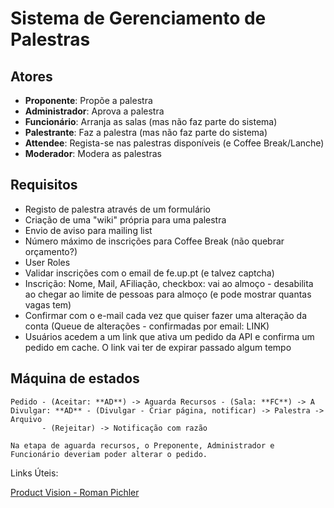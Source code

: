 # Sistema de Gerenciamento de Palestras

## Atores

* **Proponente**: Propõe a palestra
* **Administrador**: Aprova a palestra
* **Funcionário**: Arranja as salas (mas não faz parte do sistema)
* **Palestrante**: Faz a palestra (mas não faz parte do sistema)
* **Attendee**: Regista-se nas palestras disponíveis (e Coffee Break/Lanche)
* **Moderador**: Modera as palestras

## Requisitos

* Registo de palestra através de um formulário
* Criação de uma "wiki" própria para uma palestra
* Envio de aviso para mailing list
* Número máximo de inscrições para Coffee Break (não quebrar orçamento?)
* User Roles
* Validar inscrições com o email de fe.up.pt (e talvez captcha)
* Inscrição: Nome, Mail, AFiliação, checkbox: vai ao almoço - desabilita ao chegar ao limite de pessoas para almoço (e pode mostrar quantas vagas tem)
* Confirmar com o e-mail cada vez que quiser fazer uma alteração da conta (Queue de alterações - confirmadas por email: LINK)
 * Usuários acedem a um link que ativa um pedido da API e confirma um pedido em cache. O link vai ter de expirar passado algum tempo

## Máquina de estados
```
Pedido - (Aceitar: **AD**) -> Aguarda Recursos - (Sala: **FC**) -> A Divulgar: **AD** - (Divulgar - Criar página, notificar) -> Palestra -> Arquivo
       - (Rejeitar) -> Notificação com razão

Na etapa de aguarda recursos, o Preponente, Administrador e Funcionário deveriam poder alterar o pedido.
```


Links Úteis:

[Product Vision - Roman Pichler](https://www.scrumalliance.org/community/articles/2009/january/the-product-vision)
